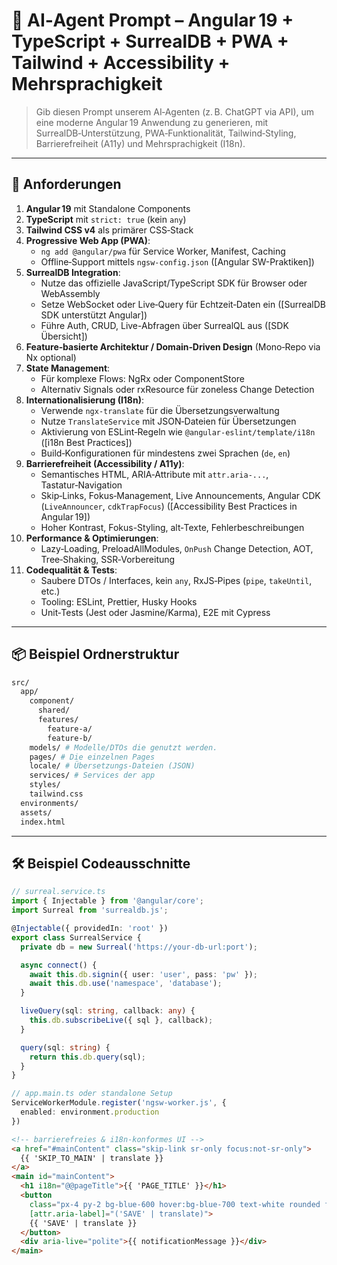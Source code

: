 # 🧠 AI‑Agent Prompt – Angular 19 + TypeScript + SurrealDB + PWA + Tailwind + Accessibility + Mehrsprachigkeit

> Gib diesen Prompt unserem AI‑Agenten (z. B. ChatGPT via API), um eine moderne Angular 19 Anwendung zu generieren, mit SurrealDB‑Unterstützung, PWA‑Funktionalität, Tailwind‑Styling, Barrierefreiheit (A11y) und Mehrsprachigkeit (I18n).

---

## 🚀 Anforderungen

1. **Angular 19** mit Standalone Components  
2. **TypeScript** mit `strict: true` (kein `any`)  
3. **Tailwind CSS v4** als primärer CSS‑Stack  
4. **Progressive Web App (PWA)**:  
   - `ng add @angular/pwa` für Service Worker, Manifest, Caching  
   - Offline‑Support mittels `ngsw-config.json` ([Angular SW-Praktiken])  
5. **SurrealDB Integration**:  
   - Nutze das offizielle JavaScript/TypeScript SDK für Browser oder WebAssembly  
   - Setze WebSocket oder Live‑Query für Echtzeit‑Daten ein ([SurrealDB SDK unterstützt Angular])  
   - Führe Auth, CRUD, Live-Abfragen über SurrealQL aus ([SDK Übersicht])  
6. **Feature‑basierte Architektur / Domain‑Driven Design** (Mono‑Repo via Nx optional)  
7. **State Management**:  
   - Für komplexe Flows: NgRx oder ComponentStore  
   - Alternativ Signals oder rxResource für zoneless Change Detection  
8. **Internationalisierung (I18n)**:  
   - Verwende `ngx-translate` für die Übersetzungsverwaltung
   - Nutze `TranslateService` mit JSON‑Dateien für Übersetzungen
   - Aktivierung von ESLint‑Regeln wie `@angular-eslint/template/i18n` ([i18n Best Practices])  
   - Build‑Konfigurationen für mindestens zwei Sprachen (`de`, `en`)  
9. **Barrierefreiheit (Accessibility / A11y)**:  
   - Semantisches HTML, ARIA‑Attribute mit `attr.aria‑...`, Tastatur‑Navigation  
   - Skip‑Links, Fokus‑Management, Live Announcements, Angular CDK (`LiveAnnouncer`, `cdkTrapFocus`) ([Accessibility Best Practices in Angular 19])  
   - Hoher Kontrast, Fokus-Styling, alt‑Texte, Fehlerbeschreibungen  
10. **Performance & Optimierungen**:  
    - Lazy‑Loading, PreloadAllModules, `OnPush` Change Detection, AOT, Tree‑Shaking, SSR‑Vorbereitung  
11. **Codequalität & Tests**:  
    - Saubere DTOs / Interfaces, kein `any`, RxJS‑Pipes (`pipe`, `takeUntil`, etc.)  
    - Tooling: ESLint, Prettier, Husky Hooks  
    - Unit‑Tests (Jest oder Jasmine/Karma), E2E mit Cypress  

---

## 📦 Beispiel Ordnerstruktur

```bash
src/
  app/
    component/
      shared/
      features/
        feature‑a/
        feature‑b/
    models/ # Modelle/DTOs die genutzt werden.
    pages/ # Die einzelnen Pages
    locale/ # Übersetzungs‑Dateien (JSON)
    services/ # Services der app
    styles/
    tailwind.css
  environments/
  assets/
  index.html

```

---

## 🛠 Beispiel Codeausschnitte

```ts
// surreal.service.ts
import { Injectable } from '@angular/core';
import Surreal from 'surrealdb.js';

@Injectable({ providedIn: 'root' })
export class SurrealService {
  private db = new Surreal('https://your‑db‑url:port');

  async connect() {
    await this.db.signin({ user: 'user', pass: 'pw' });
    await this.db.use('namespace', 'database');
  }

  liveQuery(sql: string, callback: any) {
    this.db.subscribeLive({ sql }, callback);
  }

  query(sql: string) {
    return this.db.query(sql);
  }
}
```

```ts
// app.main.ts oder standalone Setup
ServiceWorkerModule.register('ngsw-worker.js', {
  enabled: environment.production
})
```

```html
<!-- barrierefreies & i18n-konformes UI -->
<a href="#mainContent" class="skip-link sr-only focus:not-sr-only">
  {{ 'SKIP_TO_MAIN' | translate }}
</a>
<main id="mainContent">
  <h1 i18n="@@pageTitle">{{ 'PAGE_TITLE' }}</h1>
  <button
    class="px-4 py-2 bg-blue-600 hover:bg-blue-700 text-white rounded focus:outline-yellow-500"
    [attr.aria-label]="('SAVE' | translate)">
    {{ 'SAVE' | translate }}
  </button>
  <div aria-live="polite">{{ notificationMessage }}</div>
</main>
```
